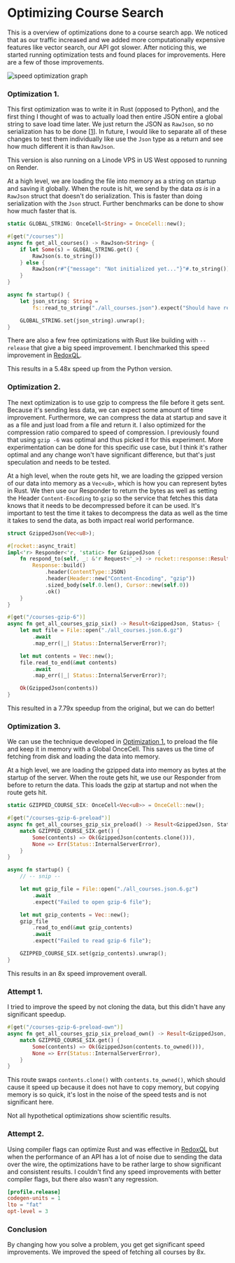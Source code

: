 # Optimizing Course Search

This is a overview of optimizations done to a course search app. We noticed that as our traffic increased and we added more computationally expensive features like vector search, our API got slower. After noticing this, we started running optimization tests and found places for improvements. Here are a few of those improvements.

![speed optimization graph](./newest_speed_test_all_courses.png)

### Optimization 1.

This first optimization was to write it in Rust (opposed to Python), and the first thing I thought of was to actually load then entire JSON entire a global string to save load time later. We just return the JSON as `RawJson`, so no serialization has to be done [[1](https://api.rocket.rs/master/rocket/response/content/struct.RawJson)]. In future, I would like to separate all of these changes to test them individually like use the `Json` type as a return and see how much different it is than `RawJson`.

This version is also running on a Linode VPS in US West opposed to running on Render.

At a high level, we are loading the file into memory as a string on startup and saving it globally. When the route is hit, we send by the data *as is* in a `RawJson` struct that doesn't do serialization. This is faster than doing serialization with the `Json` struct. Further benchmarks can be done to show how much faster that is.

```rs
static GLOBAL_STRING: OnceCell<String> = OnceCell::new();

#[get("/courses")]
async fn get_all_courses() -> RawJson<String> {
    if let Some(s) = GLOBAL_STRING.get() {
        RawJson(s.to_string())
    } else {
        RawJson(r#"{"message": "Not initialized yet..."}"#.to_string())
    }
}

async fn startup() {
    let json_string: String =
        fs::read_to_string("./all_courses.json").expect("Should have read json file.");

    GLOBAL_STRING.set(json_string).unwrap();
}
```

There are also a few free optimizations with Rust like building with `--release` that give a big speed improvement. I benchmarked this speed improvement in [RedoxQL](https://github.com/JakeRoggenbuck/RedoxQL?tab=readme-ov-file#using-maturin-in-release-mode).

This results in a 5.48x speed up from the Python version.

### Optimization 2.

The next optimization is to use gzip to compress the file before it gets sent. Because it's sending less data, we can expect some amount of time improvement. Furthermore, we can compress the data at startup and save it as a file and just load from a file and return it. I also optimized for the compression ratio compared to speed of compression. I previously found that using `gzip -6` was optimal and thus picked it for this experiment. More experimentation can be done for this specific use case, but I think it's rather optimal and any change won't have significant difference, but that's just speculation and needs to be tested.

At a high level, when the route gets hit, we are loading the gzipped version of our data into memory as a `Vec<u8>`, which is how you can represent bytes in Rust. We then use our Responder to return the bytes as well as setting the Header `Content-Encoding` to `gzip` so the service that fetches this data knows that it needs to be decompressed before it can be used. It's important to test the time it takes to decompress the data as well as the time it takes to send the data, as both impact real world performance.

```rs
struct GzippedJson(Vec<u8>);

#[rocket::async_trait]
impl<'r> Responder<'r, 'static> for GzippedJson {
    fn respond_to(self, _: &'r Request<'_>) -> rocket::response::Result<'static> {
        Response::build()
            .header(ContentType::JSON)
            .header(Header::new("Content-Encoding", "gzip"))
            .sized_body(self.0.len(), Cursor::new(self.0))
            .ok()
    }
}

#[get("/courses-gzip-6")]
async fn get_all_courses_gzip_six() -> Result<GzippedJson, Status> {
    let mut file = File::open("./all_courses.json.6.gz")
        .await
        .map_err(|_| Status::InternalServerError)?;

    let mut contents = Vec::new();
    file.read_to_end(&mut contents)
        .await
        .map_err(|_| Status::InternalServerError)?;

    Ok(GzippedJson(contents))
}
```

This resulted in a 7.79x speedup from the original, but we can do better!

### Optimization 3.

We can use the technique developed in [Optimization 1.](#optimization-1) to preload the file and keep it in memory with a Global OnceCell. This saves us the time of fetching from disk and loading the data into memory.

At a high level, we are loading the gzipped data into memory as bytes at the startup of the server. When the route gets hit, we use our Responder from before to return the data. This loads the gzip at startup and not when the route gets hit.

```rs
static GZIPPED_COURSE_SIX: OnceCell<Vec<u8>> = OnceCell::new();

#[get("/courses-gzip-6-preload")]
async fn get_all_courses_gzip_six_preload() -> Result<GzippedJson, Status> {
    match GZIPPED_COURSE_SIX.get() {
        Some(contents) => Ok(GzippedJson(contents.clone())),
        None => Err(Status::InternalServerError),
    }
}

async fn startup() {
    // -- snip --

    let mut gzip_file = File::open("./all_courses.json.6.gz")
        .await
        .expect("Failed to open gzip-6 file");

    let mut gzip_contents = Vec::new();
    gzip_file
        .read_to_end(&mut gzip_contents)
        .await
        .expect("Failed to read gzip-6 file");

    GZIPPED_COURSE_SIX.set(gzip_contents).unwrap();
}
```

This results in an 8x speed improvement overall.

### Attempt 1.

I tried to improve the speed by not cloning the data, but this didn't have any significant speedup.

```rs
#[get("/courses-gzip-6-preload-own")]
async fn get_all_courses_gzip_six_preload_own() -> Result<GzippedJson, Status> {
    match GZIPPED_COURSE_SIX.get() {
        Some(contents) => Ok(GzippedJson(contents.to_owned())),
        None => Err(Status::InternalServerError),
    }
}
```

This route swaps `contents.clone()` with `contents.to_owned()`, which should cause it speed up because it does not have to copy memory, but copying memory is so quick, it's lost in the noise of the speed tests and is not significant here.

Not all hypothetical optimizations show scientific results.

### Attempt 2.

Using compiler flags can optimize Rust and was effective in [RedoxQL](https://github.com/JakeRoggenbuck/RedoxQL?tab=readme-ov-file#using-rust-compilation-flags) but when the performance of an API has a lot of noise due to sending the data over the wire, the optimizations have to be rather large to show significant and consistent results. I couldn't find any speed improvements with better compiler flags, but there also wasn't any regression.

```toml
[profile.release]
codegen-units = 1
lto = "fat"
opt-level = 3
```

### Conclusion

By changing how you solve a problem, you get get significant speed improvements. We improved the speed of fetching all courses by 8x.
